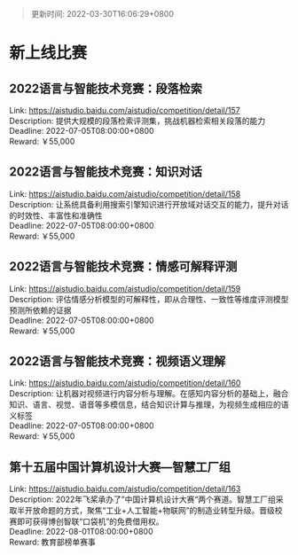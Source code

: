 > 更新时间: 2022-03-30T16:06:29+0800 

# 新上线比赛


## 2022语言与智能技术竞赛：段落检索
Link: https://aistudio.baidu.com/aistudio/competition/detail/157  
Description: 提供大规模的段落检索评测集，挑战机器检索相关段落的能力  
Deadline: 2022-07-05T08:00:00+0800  
Reward: ￥55,000  

## 2022语言与智能技术竞赛：知识对话
Link: https://aistudio.baidu.com/aistudio/competition/detail/158  
Description: 让系统具备利用搜索引擎知识进行开放域对话交互的能力，提升对话的时效性、丰富性和准确性  
Deadline: 2022-07-05T08:00:00+0800  
Reward: ￥55,000  

## 2022语言与智能技术竞赛：情感可解释评测
Link: https://aistudio.baidu.com/aistudio/competition/detail/159  
Description: 评估情感分析模型的可解释性，即从合理性、一致性等维度评测模型预测所依赖的证据  
Deadline: 2022-07-05T08:00:00+0800  
Reward: ￥55,000  

## 2022语言与智能技术竞赛：视频语义理解
Link: https://aistudio.baidu.com/aistudio/competition/detail/160  
Description: 让机器对视频进行内容分析与理解。在感知内容分析的基础上，融合知识、语言、视觉、语音等多模信息，结合知识计算与推理，为视频生成相应的语义标签  
Deadline: 2022-07-05T08:00:00+0800  
Reward: ￥55,000  

## 第十五届中国计算机设计大赛—智慧工厂组
Link: https://aistudio.baidu.com/aistudio/competition/detail/163  
Description: 2022年飞桨承办了”中国计算机设计大赛“两个赛道。智慧工厂组采取半开放命题的方式，聚焦“工业+人工智能+物联网”的制造业转型升级。晋级校赛即可获得博创智联“口袋机”的免费借用权。  
Deadline: 2022-08-01T08:00:00+0800  
Reward: 教育部榜单赛事  

